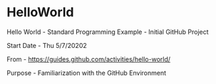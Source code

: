 # HelloWorld

Hello World - Standard Programming Example - Initial GitHub Project

Start Date - Thu 5/7/20202

From - https://guides.github.com/activities/hello-world/

Purpose - Familiarization with the GitHub Environment
